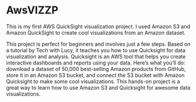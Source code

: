 # AwsVIZZP
This is my first AWS QuickSight visualization project. I used Amazon S3 and Amazon QuickSight to create cool visualizations from an Amazon dataset.

This project is perfect for beginners and involves just a few steps. Based on a tutorial by Tech with Lucy, it teaches you how to use Quicksight for data visualization and analysis. Quicksight is an AWS tool that helps you create interactive dashboards and reports using your data. Here’s what you’ll do: download a dataset of 50,000 best-selling Amazon products from GitHub, store it in an Amazon S3 bucket, and connect the S3 bucket with Amazon Quicksight to make some cool visualizations. This hands-on project is a great way to learn how to use Amazon S3 and Quicksight for awesome data visualizations.
